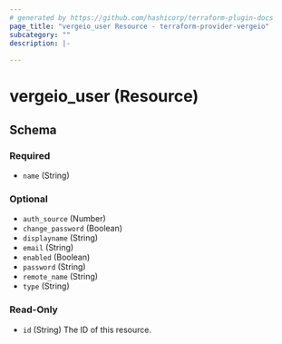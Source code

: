 ```yaml
---
# generated by https://github.com/hashicorp/terraform-plugin-docs
page_title: "vergeio_user Resource - terraform-provider-vergeio"
subcategory: ""
description: |-
  
---
```


# vergeio_user (Resource)





<!-- schema generated by tfplugindocs -->
## Schema

### Required

- `name` (String)

### Optional

- `auth_source` (Number)
- `change_password` (Boolean)
- `displayname` (String)
- `email` (String)
- `enabled` (Boolean)
- `password` (String)
- `remote_name` (String)
- `type` (String)

### Read-Only

- `id` (String) The ID of this resource.
